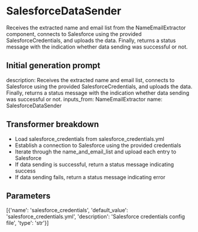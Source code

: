 
# SalesforceDataSender

Receives the extracted name and email list from the NameEmailExtractor component, connects to Salesforce using the provided SalesforceCredentials, and uploads the data. Finally, returns a status message with the indication whether data sending was successful or not.

## Initial generation prompt
description: Receives the extracted name and email list, connects to Salesforce using
  the provided SalesforceCredentials, and uploads the data. Finally, returns a status
  message with the indication whether data sending was successful or not.
inputs_from: NameEmailExtractor
name: SalesforceDataSender


## Transformer breakdown
- Load salesforce_credentials from salesforce_credentials.yml
- Establish a connection to Salesforce using the provided credentials
- Iterate through the name_and_email_list and upload each entry to Salesforce
- If data sending is successful, return a status message indicating success
- If data sending fails, return a status message indicating error

## Parameters
[{'name': 'salesforce_credentials', 'default_value': 'salesforce_credentials.yml', 'description': 'Salesforce credentials config file', 'type': 'str'}]

        